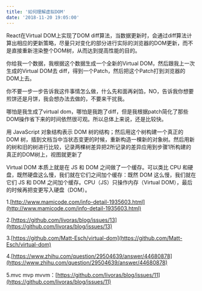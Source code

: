 ```yaml
---
title: '如何理解虚拟DOM'
date: '2018-11-20 19:05:00'
---   
```

React在Virtual DOM上实现了DOM diff算法，当数据更新时，会通过diff算法计算出相应的更新策略，尽量只对变化的部分进行实际的浏览器的DOM更新，而不是直接重新渲染整个DOM树，从而达到提高性能的目的。

你给我一个数据，我根据这个数据生成一个全新的Virtual DOM，然后跟我上一次生成的Virtual DOM去 diff，得到一个Patch，然后把这个Patch打到浏览器的DOM上去。

你不要一步一步告诉我这件事情怎么做，什么先和面再剁馅，NO，告诉我你想要煎饼还是月饼，我会想办法去做的，不要来干扰我。

哪怕是我生成了virtual dom，哪怕是我跑了diff，但是我根据patch简化了那些DOM操作省下来的时间依然很可观。所以总体上来说，还是比较快。

用 JavaScript 对象结构表示 DOM 树的结构；然后用这个树构建一个真正的 DOM 树，插到文档当中当状态变更的时候，重新构造一棵新的对象树。然后用新的树和旧的树进行比较，记录两棵树差异把2所记录的差异应用到步骤1所构建的真正的DOM树上，视图就更新了

Virtual DOM 本质上就是在 JS 和 DOM 之间做了一个缓存。可以类比 CPU 和硬盘，既然硬盘这么慢，我们就在它们之间加个缓存：既然 DOM 这么慢，我们就在它们 JS 和 DOM 之间加个缓存。CPU（JS）只操作内存（Virtual DOM），最后的时候再把变更写入硬盘（DOM）。

1.[http://www.mamicode.com/info-detail-1935603.html](http://www.mamicode.com/info-detail-1935603.html)

2.[https://github.com/livoras/blog/issues/13](https://github.com/livoras/blog/issues/13)

3.[https://github.com/Matt-Esch/virtual-dom](https://github.com/Matt-Esch/virtual-dom)

4.[https://www.zhihu.com/question/29504639/answer/44680878](https://www.zhihu.com/question/29504639/answer/44680878)

5.mvc mvp mvvm：[https://github.com/livoras/blog/issues/11](https://github.com/livoras/blog/issues/11)